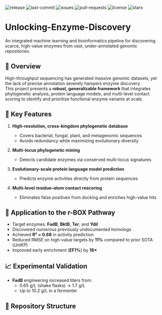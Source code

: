 ![release](https://img.shields.io/github/v/release/HLbiosynlab/Unlocking-Enzyme-Discovery)
![last-commit](https://img.shields.io/github/last-commit/HLbiosynlab/Unlocking-Enzyme-Discovery)
![issues](https://img.shields.io/github/issues/HLbiosynlab/Unlocking-Enzyme-Discovery)
![pull-requests](https://img.shields.io/github/issues-pr/HLbiosynlab/Unlocking-Enzyme-Discovery)
![license](https://img.shields.io/github/license/HLbiosynlab/Unlocking-Enzyme-Discovery)
![stars](https://img.shields.io/github/stars/HLbiosynlab/Unlocking-Enzyme-Discovery?style=social)
# Unlocking-Enzyme-Discovery

An integrated machine learning and bioinformatics pipeline for discovering scarce, high-value enzymes from vast, under-annotated genomic repositories.

## 📌 Overview
High-throughput sequencing has generated massive genomic datasets, yet the lack of precise annotation severely hampers enzyme discovery.  
This project presents a **robust, generalizable framework** that integrates phylogenetic analysis, protein language models, and multi-level contact scoring to identify and prioritize functional enzyme variants at scale.

## 🔬 Key Features
1. **High-resolution, cross-kingdom phylogenetic database**  
   - Covers bacterial, fungal, plant, and metagenomic sequences
   - Avoids redundancy while maximizing evolutionary diversity

2. **Multi-locus phylogenetic mining**  
   - Detects candidate enzymes via conserved multi-locus signatures

3. **Evolutionary-scale protein language model prediction**  
   - Predicts enzyme activities directly from protein sequences

4. **Multi-level residue–atom contact rescoring**  
   - Eliminates false positives from docking and enriches high-value hits

## 🧪 Application to the r-BOX Pathway
- Target enzymes: **FadB**, **BktB**, **Ter**, and **YdiI**
- Discovered numerous previously undocumented homologs
- Achieved **R² = 0.68** in activity prediction
- Reduced RMSE on high-value targets by **11%** compared to prior SOTA (*UniKP*)
- Improved early enrichment (**EF1%**) by **16×**

## 📈 Experimental Validation
- **FadB** engineering increased titers from:
  - 0.65 g/L (shake flasks) → 1.7 g/L  
  - Up to 10.2 g/L in a fermenter

## 📂 Repository Structure

